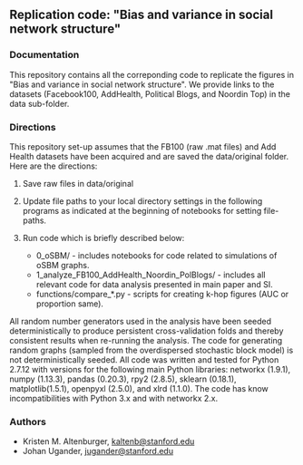 ## Replication code: "Bias and variance in social network structure"


### Documentation

This repository contains all the correponding code to replicate the figures in "Bias and variance in social network structure". We provide links to the datasets (Facebook100, AddHealth, Political Blogs, and Noordin Top) in the data sub-folder.


### Directions

This repository set-up assumes that the FB100 (raw .mat files) and Add Health datasets have been acquired and are saved the data/original folder. Here are the directions:

1. Save raw files in data/original

2. Update file paths to your local directory settings in the following programs as indicated at the beginning of notebooks for setting file-paths.
    
3. Run code which is briefly described below:
   * 0_oSBM/ - includes notebooks for code related to simulations of oSBM graphs.
   * 1_analyze_FB100_AddHealth_Noordin_PolBlogs/ - includes all relevant code for data analysis presented in main paper and SI.
   * functions/compare_*.py - scripts for creating k-hop figures (AUC or proportion same).

All random number generators used in the analysis have been seeded deterministically to produce persistent cross-validation folds and thereby consistent results when re-running the analysis. The code for generating random graphs (sampled from the overdispersed stochastic block model) is not deterministically seeded. All code was written and tested for Python 2.7.12 with versions for the following main Python libraries:  networkx (1.9.1), numpy (1.13.3), pandas (0.20.3), rpy2 (2.8.5), sklearn (0.18.1), matplotlib(1.5.1), openpyxl (2.5.0), and xlrd (1.1.0). The code has know incompatibilities with Python 3.x and with networkx 2.x.

### Authors
* Kristen M. Altenburger, kaltenb@stanford.edu
* Johan Ugander, jugander@stanford.edu
